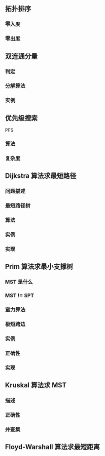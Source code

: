 ## 拓扑排序
### 零入度
### 零出度

## 双连通分量
### 判定

### 分解算法

### 实例

## 优先级搜索
PFS
### 算法
### 复杂度

## Dijkstra 算法求最短路径
### 问题描述
### 最短路径树
### 算法
### 实例
### 实现

## Prim 算法求最小支撑树
### MST 是什么

### MST != SPT

### 蛮力算法

### 极短跨边

### 实例

### 正确性

### 实现

## Kruskal 算法求 MST
### 描述
### 正确性
### 并查集

## Floyd-Warshall 算法求最短距离
